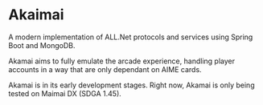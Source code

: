 # Akaimai
A modern implementation of ALL.Net protocols and services using Spring Boot and MongoDB.

Akamai aims to fully emulate the arcade experience, handling player accounts in a way that are only dependant on AIME cards.

Akamai is in its early development stages. Right now, Akamai is only being tested on Maimai DX (SDGA 1.45).
